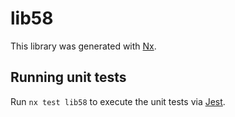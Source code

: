 # lib58

This library was generated with [Nx](https://nx.dev).

## Running unit tests

Run `nx test lib58` to execute the unit tests via [Jest](https://jestjs.io).
